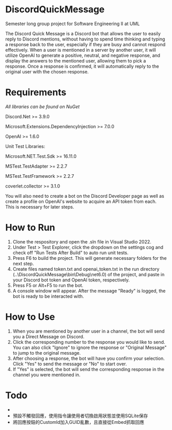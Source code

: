 # DiscordQuickMessage
Semester long group project for Software Engineering II at UML

The Discord Quick Message is a Discord bot that allows the user to easily reply to Discord mentions, without having to spend time thinking and typing a response back to the user, especially if they are busy and cannot respond effectively. When a user is mentioned in a server by another user, it will utilize OpenAI to generate a positive, neutral, and negative response, and display the answers to the mentioned user, allowing them to pick a response. Once a response is confirmed, it will automatically reply to the original user with the chosen response.

# Requirements
*All libraries can be found on NuGet*

Discord.Net >= 3.9.0

Microsoft.Extensions.DependencyInjection >= 7.0.0

OpenAI >= 1.6.0

Unit Test Libraries:

Microsoft.NET.Test.Sdk >= 16.11.0

MSTest.TestAdapter >= 2.2.7

MSTest.TestFramework >= 2.2.7

coverlet.collector >= 3.1.0

You will also need to create a bot on the Discord Developer page as well as create a profile on OpenAI's website to acquire an API token from each. This is necessary for later steps.

# How to Run
1. Clone the respository and open the .sln file in Visual Studio 2022.
2. Under Test > Test Explorer, click the dropdown on the settings cog and check off "Run Tests After Build" to auto run unit tests.
3. Press F6 to build the project. This will generate necessary folders for the next step.
4. Create files named token.txt and openai_token.txt in the run directory (..\DiscordQuickMessage\bin\Debug\net6.0) of the project, and paste in your Discord bot token and OpenAI token, respectively.
5. Press F5 or Alt+F5 to run the bot.
6. A console window will appear. After the message "Ready" is logged, the bot is ready to be interacted with.

# How to Use
1. When you are mentioned by another user in a channel, the bot will send you a Direct Message on Discord.
2. Click the corresponding number to the response you would like to send. You can also click "Ignore" to ignore the response or "Original Message" to jump to the original message.
3. After choosing a response, the bot will have you confirm your selection. Click "Yes" to send the message or "No" to start over.
4. If "Yes" is selected, the bot will send the corresponding response in the channel you were mentioned in.

# Todo
-
- 預設不觸發回應，使用指令讓使用者切換啟用狀態並使用SQLite保存
- 將回應按鈕的CustomId加入GUID亂數，且直接從Embed抓取回應
